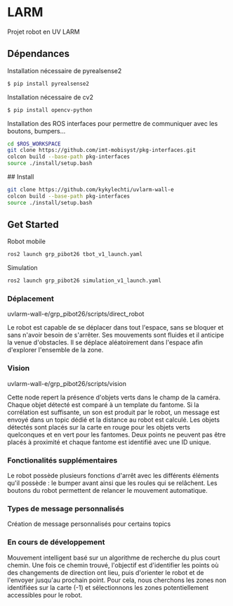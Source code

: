 # LARM
Projet robot en UV LARM

## Dépendances

Installation nécessaire de pyrealsense2
```sh
$ pip install pyrealsense2
```
Installation nécessaire de cv2
```sh
$ pip install opencv-python
```
Installation des ROS interfaces pour permettre de communiquer avec les boutons, bumpers...
```sh
cd $ROS_WORKSPACE
git clone https://github.com/imt-mobisyst/pkg-interfaces.git
colcon build --base-path pkg-interfaces
source ./install/setup.bash
```

## Install
```sh
git clone https://github.com/kykylechti/uvlarm-wall-e
colcon build --base-path pkg-interfaces
source ./install/setup.bash
```

## Get Started
Robot mobile
```sh
ros2 launch grp_pibot26 tbot_v1_launch.yaml
```

Simulation
```sh
ros2 launch grp_pibot26 simulation_v1_launch.yaml
```

### Déplacement

uvlarm-wall-e/grp_pibot26/scripts/direct_robot

Le robot est capable de se déplacer dans tout l'espace, sans se bloquer et sans n'avoir besoin de s'arrêter.
Ses mouvements sont fluides et il anticipe la venue d'obstacles.
Il se déplace aléatoirement dans l'espace afin d'explorer l'ensemble de la zone.

### Vision

uvlarm-wall-e/grp_pibot26/scripts/vision

Cette node repert la présence d'objets verts dans le champ de la caméra. Chaque objet détecté est comparé à un template du fantome. Si la corrélation est suffisante, un son est produit par le robot, un message est envoyé dans un topic dédié et la distance au robot est calculé.
Les objets détectés sont placés sur la carte en rouge pour les objets verts quelconques et en vert pour les fantomes. Deux points ne peuvent pas être placés à proximité et chaque fantome est identifié avec une ID unique.

### Fonctionalités supplémentaires 
Le robot possède plusieurs fonctions d'arrêt avec les différents éléments qu'il possède : le bumper avant ainsi que les roules qui se relâchent.
Les boutons du robot permettent de relancer le mouvement automatique.

### Types de message personnalisés
Création de message personnalisés pour certains topics 

### En cours de développement
Mouvement intelligent basé sur un algorithme de recherche du plus court chemin. Une fois ce chemin trouvé, l'objectif est d'identifier les points où des changements de direction ont lieu, puis d'orienter le robot et de l'envoyer jusqu'au prochain point.
Pour cela, nous cherchons les zones non identifiées sur la carte (-1) et sélectionnons les zones potentiellement accessibles pour le robot.